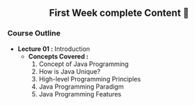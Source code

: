 <h2 align="center">First Week complete Content 📝</h2>

### Course Outline ###

* **Lecture 01 :** Introduction
  * **Concepts Covered  :** 
      1. Concept of Java Programming
      2. How is Java Unique?
      3. High-level Programming Principles
      4. Java Programming Paradigm
      5. Java Programming Features
